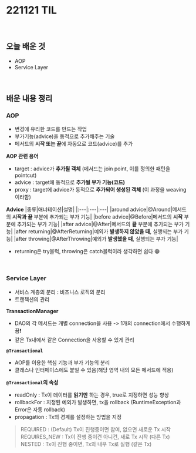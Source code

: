 # 221121 TIL
<br/>

## 오늘 배운 것
- AOP
- Service Layer
<br/>

## 배운 내용 정리

### AOP
- 변경에 유리한 코드를 만드는 작업
- 부가기능(advice)을 동적으로 추가해주는 기술
- 메서드의 **시작 또는 끝**에 자동으로 코드(advice)를 추가

**AOP 관련 용어**
- target : advice가 **추가될 객체** (메서드는 join point, 이를 정의한 패턴을 pointcut)
- advice : target에 동적으로 **추가될 부가 기능(코드)**
- proxy : target에 advice가 동적으로 **추가되어 생성된 객체** (이 과정을 weaving 이라함)

**Advice**
|종류|애너테이션|설명|
|:---|:---|:---|
|around advice|@Around|메서드의 **시작과 끝** 부분에 추가되는 부가 기능|
|before advice|@Before|메서드의 **시작** 부분에 추가되는 부가 기능|
|after advice|@After|메서드의 **끝** 부분에 추가되는 부가 기능|
|after returning|@AfterReturning|예외가 **발생하지 않았을 때**, 실행되는 부가 기능|
|after throwing|@AfterThrowing|예외가 **발생했을 때**, 실행되는 부가 기능|
- returning은 try블럭, throwing은 catch블럭이라 생각하면 쉽다 😁

<br/>

### Service Layer
- 서비스 계층의 분리 : 비즈니스 로직의 분리
- 트랜젝션의 관리

**TransactionManager**
- DAO의 각 메서드는 개별 connection을 사용 -> 1개의 connection에서 수행하게끔❗️
- 같은 Tx내에서 같은 Connection을 사용할 수 있게 관리

**`@Transactional`**
- AOP를 이용한 핵심 기능과 부가 기능의 분리
- 클래스나 인터페이스에도 붙일 수 있음(해당 영역 내의 모든 메서드에 적용)

**`@Transactional`의 속성**
- readOnly : Tx이 데이터를 **읽기만** 하는 경우, true로 지정하면 성능 향상
- rollbackFor : 지정된 예외가 발생하면, tx을 rollback (RuntimeException과 Error은 자동 rollback)
- propagation : Tx의 경계를 설정하는 방법을 지정
> REQUIRED : (Default) Tx이 진행중이면 참여, 없으면 새로운 Tx 시작 <br/>
> REQUIRES_NEW : Tx이 진행 중이건 아니건, 새로 Tx 시작 (다른 Tx) <br/>
> NESTED : Tx이 진행 중이면, Tx의 내부 Tx로 실행 (같은 Tx) <br/>
<br/>
